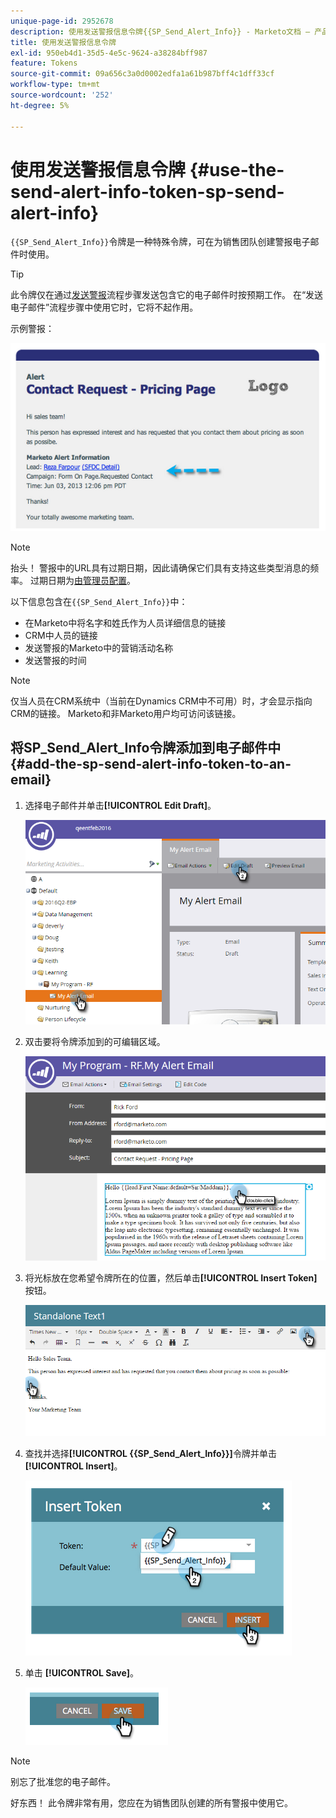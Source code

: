 ```yaml
---
unique-page-id: 2952678
description: 使用发送警报信息令牌{{SP_Send_Alert_Info}} - Marketo文档 — 产品文档
title: 使用发送警报信息令牌
exl-id: 950eb4d1-35d5-4e5c-9624-a38284bff987
feature: Tokens
source-git-commit: 09a656c3a0d0002edfa1a61b987bff4c1dff33cf
workflow-type: tm+mt
source-wordcount: '252'
ht-degree: 5%

---
```


# 使用发送警报信息令牌 {#use-the-send-alert-info-token-sp-send-alert-info}

`{{SP_Send_Alert_Info}}`令牌是一种特殊令牌，可在为销售团队创建警报电子邮件时使用。

>[!TIP]
>
>此令牌仅在通过[发送警报](/help/marketo/product-docs/core-marketo-concepts/smart-campaigns/flow-actions/send-alert.md)流程步骤发送包含它的电子邮件时按预期工作。 在“发送电子邮件”流程步骤中使用它时，它将不起作用。

示例警报：

![](assets/image2014-9-25-15-3a17-3a58.png)

>[!NOTE]
>
>抬头！ 警报中的URL具有过期日期，因此请确保它们具有支持这些类型消息的频率。 过期日期为[由管理员配置](/help/marketo/product-docs/administration/settings/edit-link-expiration-in-reports-and-alerts.md)。

以下信息包含在`{{SP_Send_Alert_Info}}`中：

* 在Marketo中将名字和姓氏作为人员详细信息的链接
* CRM中人员的链接
* 发送警报的Marketo中的营销活动名称
* 发送警报的时间

>[!NOTE]
>
>仅当人员在CRM系统中（当前在Dynamics CRM中不可用）时，才会显示指向CRM的链接。 Marketo和非Marketo用户均可访问该链接。

## 将SP_Send_Alert_Info令牌添加到电子邮件中 {#add-the-sp-send-alert-info-token-to-an-email}

1. 选择电子邮件并单击&#x200B;**[!UICONTROL Edit Draft]**。

   ![](assets/one-3.png)

1. 双击要将令牌添加到的可编辑区域。

   ![](assets/two-3.png)

1. 将光标放在您希望令牌所在的位置，然后单击&#x200B;**[!UICONTROL Insert Token]**&#x200B;按钮。

   ![](assets/three-3.png)

1. 查找并选择&#x200B;**[!UICONTROL {{SP_Send_Alert_Info}}]**&#x200B;令牌并单击&#x200B;**[!UICONTROL Insert]**。

   ![](assets/image2014-9-25-15-3a19-3a11.png)

1. 单击 **[!UICONTROL Save]**。

   ![](assets/image2014-9-25-15-3a19-3a24.png)

>[!NOTE]
>
>别忘了批准您的电子邮件。

好东西！ 此令牌非常有用，您应在为销售团队创建的所有警报中使用它。
